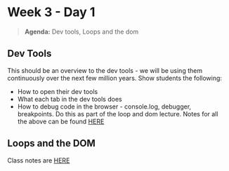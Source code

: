 # Week 3 - Day 1

> **Agenda:** Dev tools, Loops and the dom

## Dev Tools
This should be an overview to the dev tools - we will be using them continuously over the next few million years.  Show students the following:
* How to open their dev tools
* What each tab in the dev tools does
* How to debug code in the browser - console.log, debugger, breakpoints. Do this as part of the loop and dom lecture.
Notes for all the above can be found [HERE](https://github.com/nss-nightclass-projects/Night-Class-Resources/blob/master/book-1-foundations/chapters/dev-tools.md)

## Loops and the DOM
Class notes are [HERE](https://github.com/nss-nightclass-projects/Night-Class-Resources/blob/master/book-1-foundations/chapters/js-array-looping.md)

